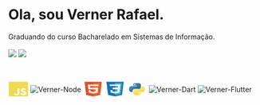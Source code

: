 <h1>
  Ola, sou Verner Rafael.
</h1>
<span>
  Graduando do curso Bacharelado em Sistemas de Informação.
</span>
<br>
<br>
<div>
  <img height="180em" src="https://github-readme-stats.vercel.app/api?username=rafaelVerner&show_icons=true&theme=radical">
  <img height="180em" src="https://github-readme-stats.vercel.app/api/top-langs/?username=rafaelVerner&layout=compact&theme=radical">
</div>

##

<div style="display: inline_block"><br>
  <img align="center" alt="Verner-Js" height="30" width="40" src="https://raw.githubusercontent.com/devicons/devicon/master/icons/javascript/javascript-plain.svg">
  <img align="center" alt="Verner-Node" height="30" width="40" src="https://cdn.jsdelivr.net/gh/devicons/devicon@latest/icons/nodejs/nodejs-original.svg" />
  <img align="center" alt="Verner-HTML" height="30" width="40" src="https://raw.githubusercontent.com/devicons/devicon/master/icons/html5/html5-original.svg">
  <img align="center" alt="Verner-CSS" height="30" width="40" src="https://raw.githubusercontent.com/devicons/devicon/master/icons/css3/css3-original.svg">
  <img align="center" alt="Verner-Python" height="30" width="40" src="https://raw.githubusercontent.com/devicons/devicon/master/icons/python/python-original.svg">
  <img align="center" alt="Verner-Dart" height="30" width="40" src="https://cdn.jsdelivr.net/gh/devicons/devicon@latest/icons/dart/dart-original.svg" />
  <img align="center" alt="Verner-Flutter" height="30" width="40" src="https://cdn.jsdelivr.net/gh/devicons/devicon@latest/icons/flutter/flutter-original.svg" />
  
          
</div>
